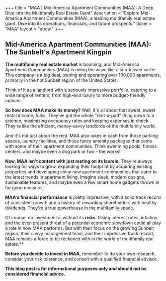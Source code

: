 +++
title = "MAA |  Mid-America Apartment Communities (MAA): A Deep Dive into the Multifamily Real Estate Giant"
description = "Explore Mid-America Apartment Communities (MAA), a leading multifamily real estate giant. Dive into its operations, financials, and future prospects."
ticker = "MAA"
layout = "about"
+++

        


## Mid-America Apartment Communities (MAA): The Sunbelt's Apartment Kingpin

**The multifamily real estate market** is booming, and Mid-America Apartment Communities (MAA) is riding the wave like a sun-kissed surfer. This company is a big deal, owning and operating over 100,000 apartments, primarily in the hot Sunbelt region of the United States.

Think of it as a landlord with a seriously impressive portfolio, catering to a wide range of renters, from high-end luxury to more budget-friendly options. 

**So how does MAA make its money?** Well, it's all about that sweet, sweet rental income, folks. They've got the whole "rent-a-pad" thing down to a science, maximizing occupancy rates and keeping expenses in check. They're like the efficient, money-savvy landlords of the multifamily world.  

And it's not just about the rent. MAA also rakes in cash from those parking spaces, laundry facilities, and those fancy amenity packages that come with some of their apartment communities. Think swimming pools, fitness centers, and maybe even a dog park or two - the works! 

**Now, MAA isn't content with just resting on its laurels.** They're always looking for ways to grow, expanding their footprint by acquiring existing properties and developing shiny new apartment communities that cater to the latest trends in apartment living. Imagine sleek, modern designs, sustainable features, and maybe even a few smart home gadgets thrown in for good measure. 

**MAA's financial performance** is pretty impressive, with a solid track record of consistent growth and a history of rewarding shareholders with healthy dividends. They're a true powerhouse in the multifamily space. 

Of course, no investment is without its **risks**. Rising interest rates, inflation, and the ever-present threat of a potential economic slowdown could all play a role in how MAA performs. But with their focus on the growing Sunbelt region, their savvy management team, and their impressive track record, MAA remains a force to be reckoned with in the world of multifamily real estate.**

**Before you decide to invest in MAA,** remember to do your own research, consider your risk tolerance, and consult with a qualified financial advisor.

**This blog post is for informational purposes only and should not be considered financial advice.** 

        